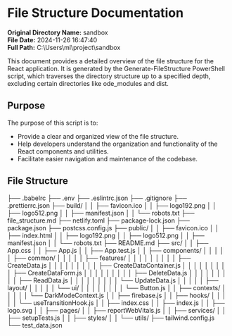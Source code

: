 # File Structure Documentation

**Original Directory Name:** sandbox  
**File Date:** 2024-11-26 16:47:40  
**Full Path:** C:\Users\ml\project\sandbox  

This document provides a detailed overview of the file structure for the React application. It is generated by the Generate-FileStructure PowerShell script, which traverses the directory structure up to a specified depth, excluding certain directories like 
ode_modules and dist.

## Purpose

The purpose of this script is to:
- Provide a clear and organized view of the file structure.
- Help developers understand the organization and functionality of the React components and utilities.
- Facilitate easier navigation and maintenance of the codebase.

## File Structure
├── .babelrc
├── .env
├── .eslintrc.json
├── .gitignore
├── .prettierrc.json
├── build/
│   │   ├── favicon.ico
│   │   ├── logo192.png
│   │   ├── logo512.png
│   │   ├── manifest.json
│   │   └── robots.txt
├── file_structure.md
├── netlify.toml
├── package-lock.json
├── package.json
├── postcss.config.js
├── public/
│   │   ├── favicon.ico
│   │   ├── index.html
│   │   ├── logo192.png
│   │   ├── logo512.png
│   │   ├── manifest.json
│   │   └── robots.txt
├── README.md
├── src/
│   │   ├── App.css
│   │   ├── App.js
│   │   ├── App.test.js
│   │   ├── components/
│   │   │   │   │   ├── common/
│   │   │   │   │   ├── features/
│   │   │   │   │   │   │   │   │   ├── CreateData.js
│   │   │   │   │   │   │   │   │   ├── CreateDataContainer.js
│   │   │   │   │   │   │   │   │   ├── CreateDataForm.js
│   │   │   │   │   │   │   │   │   ├── DeleteData.js
│   │   │   │   │   │   │   │   │   ├── ReadData.js
│   │   │   │   │   │   │   │   │   └── UpdateData.js
│   │   │   │   │   ├── layout/
│   │   │   │   │   └── ui/
│   │   │   │   │       │   │   │   └── Button.js
│   │   ├── contexts/
│   │   │   │   │   └── DarkModeContext.js
│   │   ├── firebase.js
│   │   ├── hooks/
│   │   │   │   │   └── useTransitionHook.js
│   │   ├── index.css
│   │   ├── index.js
│   │   ├── logo.svg
│   │   ├── pages/
│   │   ├── reportWebVitals.js
│   │   ├── services/
│   │   ├── setupTests.js
│   │   ├── styles/
│   │   └── utils/
├── tailwind.config.js
└── test_data.json
